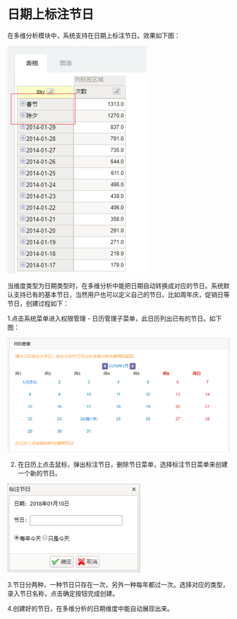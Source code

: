 # 日期上标注节日

在多维分析模块中，系统支持在日期上标注节日。效果如下图：

![](/assets/import781.png)

 当维度类型为日期类型时，在多维分析中能把日期自动转换成对应的节日。系统默认支持已有的基本节日，当然用户也可以定义自己的节日。比如周年庆，促销日等节日，创建过程如下：

1.点击系统菜单进入权限管理 - 日历管理子菜单，此日历列出已有的节日。如下图：

![](/assets/import191.png)

2. 在日历上点击鼠标，弹出标注节日，删除节日菜单，选择标注节日菜单来创建一个新的节日。

![](/assets/import192.png)

3.节日分两种，一种节日只存在一次，另外一种每年都过一次。选择对应的类型，录入节日名称，点击确定按钮完成创建。

4.创建好的节日，在多维分析的日期维度中能自动展现出来。

